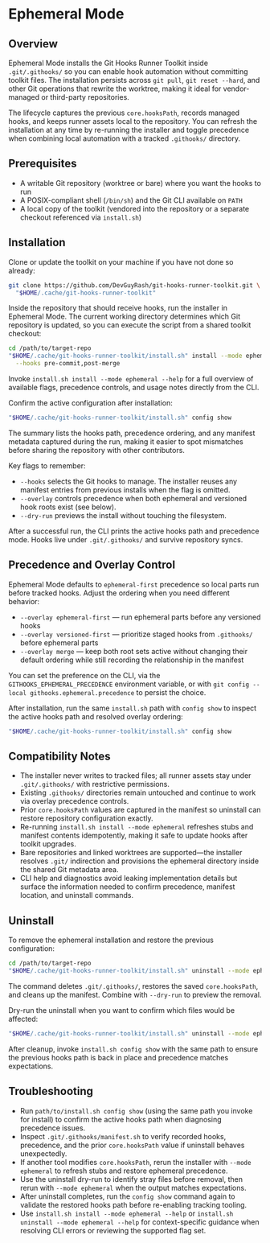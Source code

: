 # Ephemeral Mode

## Overview

Ephemeral Mode installs the Git Hooks Runner Toolkit inside `.git/.githooks/`
so you can enable hook automation without committing toolkit files. The
installation persists across `git pull`, `git reset --hard`, and other Git
operations that rewrite the worktree, making it ideal for vendor-managed or
third-party repositories.

The lifecycle captures the previous `core.hooksPath`, records managed hooks,
and keeps runner assets local to the repository. You can refresh the
installation at any time by re-running the installer and toggle precedence when
combining local automation with a tracked `.githooks/` directory.

## Prerequisites

- A writable Git repository (worktree or bare) where you want the hooks to run
- A POSIX-compliant shell (`/bin/sh`) and the Git CLI available on `PATH`
- A local copy of the toolkit (vendored into the repository or a separate
  checkout referenced via `install.sh`)

## Installation

Clone or update the toolkit on your machine if you have not done so already:

```sh
git clone https://github.com/DevGuyRash/git-hooks-runner-toolkit.git \
  "$HOME/.cache/git-hooks-runner-toolkit"
```

Inside the repository that should receive hooks, run the installer in Ephemeral
Mode. The current working directory determines which Git repository is updated,
so you can execute the script from a shared toolkit checkout:

```sh
cd /path/to/target-repo
"$HOME/.cache/git-hooks-runner-toolkit/install.sh" install --mode ephemeral \
  --hooks pre-commit,post-merge
```

Invoke `install.sh install --mode ephemeral --help` for a full overview of
available flags, precedence controls, and usage notes directly from the CLI.

Confirm the active configuration after installation:

```sh
"$HOME/.cache/git-hooks-runner-toolkit/install.sh" config show
```

The summary lists the hooks path, precedence ordering, and any manifest
metadata captured during the run, making it easier to spot mismatches before
sharing the repository with other contributors.

Key flags to remember:

- `--hooks` selects the Git hooks to manage. The installer reuses any manifest
  entries from previous installs when the flag is omitted.
- `--overlay` controls precedence when both ephemeral and versioned hook roots
  exist (see below).
- `--dry-run` previews the install without touching the filesystem.

After a successful run, the CLI prints the active hooks path and precedence
mode. Hooks live under `.git/.githooks/` and survive repository syncs.

## Precedence and Overlay Control

Ephemeral Mode defaults to `ephemeral-first` precedence so local parts run
before tracked hooks. Adjust the ordering when you need different behavior:

- `--overlay ephemeral-first` — run ephemeral parts before any versioned hooks
- `--overlay versioned-first` — prioritize staged hooks from `.githooks/` before
  ephemeral parts
- `--overlay merge` — keep both root sets active without changing their default
  ordering while still recording the relationship in the manifest

You can set the preference on the CLI, via the `GITHOOKS_EPHEMERAL_PRECEDENCE`
environment variable, or with `git config --local githooks.ephemeral.precedence`
to persist the choice.

After installation, run the same `install.sh` path with `config show` to inspect
the active hooks path and resolved overlay ordering:

```sh
"$HOME/.cache/git-hooks-runner-toolkit/install.sh" config show
```

## Compatibility Notes

- The installer never writes to tracked files; all runner assets stay under
  `.git/.githooks/` with restrictive permissions.
- Existing `.githooks/` directories remain untouched and continue to work via
  overlay precedence controls.
- Prior `core.hooksPath` values are captured in the manifest so uninstall can
  restore repository configuration exactly.
- Re-running `install.sh install --mode ephemeral` refreshes stubs and manifest
  contents idempotently, making it safe to update hooks after toolkit upgrades.
- Bare repositories and linked worktrees are supported—the installer resolves
  `.git/` indirection and provisions the ephemeral directory inside the shared
  Git metadata area.
- CLI help and diagnostics avoid leaking implementation details but surface the
  information needed to confirm precedence, manifest location, and uninstall
  commands.

## Uninstall

To remove the ephemeral installation and restore the previous configuration:

```sh
cd /path/to/target-repo
"$HOME/.cache/git-hooks-runner-toolkit/install.sh" uninstall --mode ephemeral
```

The command deletes `.git/.githooks/`, restores the saved `core.hooksPath`, and
cleans up the manifest. Combine with `--dry-run` to preview the removal.

Dry-run the uninstall when you want to confirm which files would be affected:

```sh
"$HOME/.cache/git-hooks-runner-toolkit/install.sh" uninstall --mode ephemeral --dry-run
```

After cleanup, invoke `install.sh config show` with the same path to ensure the
previous hooks path is back in place and precedence matches expectations.

## Troubleshooting

- Run `path/to/install.sh config show` (using the same path you invoke for
  install) to confirm the active hooks path when diagnosing precedence issues.
- Inspect `.git/.githooks/manifest.sh` to verify recorded hooks, precedence, and
  the prior `core.hooksPath` value if uninstall behaves unexpectedly.
- If another tool modifies `core.hooksPath`, rerun the installer with
  `--mode ephemeral` to refresh stubs and restore ephemeral precedence.
- Use the uninstall dry-run to identify stray files before removal, then rerun
  with `--mode ephemeral` when the output matches expectations.
- After uninstall completes, run the `config show` command again to validate the
  restored hooks path before re-enabling tracking tooling.
- Use `install.sh install --mode ephemeral --help` or
  `install.sh uninstall --mode ephemeral --help` for context-specific guidance
  when resolving CLI errors or reviewing the supported flag set.

